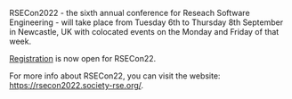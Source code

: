 RSECon2022 - the sixth annual conference for Reseach Software Engineering - will take place from Tuesday 6th to Thursday 8th September in Newcastle, UK with colocated events on the Monday and Friday of that week.

[Registration](https://rsecon2022.society-rse.org/registration/) is now open for RSECon22.

For more info about RSECon22, you can visit the website: https://rsecon2022.society-rse.org/.
